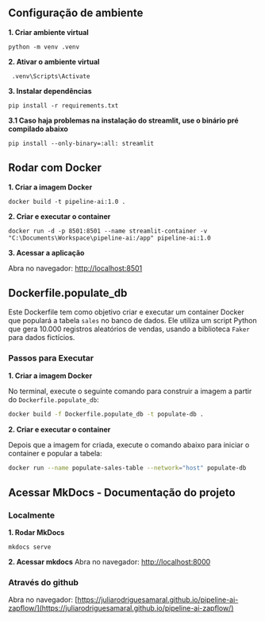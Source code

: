 ## Configuração de ambiente

**1. Criar ambiente virtual**
   ``` 
   python -m venv .venv
   ```
    
**2. Ativar o ambiente virtual**
```
 .venv\Scripts\Activate
 ```

**3. Instalar dependências**
```
pip install -r requirements.txt
``` 
**3.1 Caso haja problemas na instalação do streamlit, use o binário pré compilado abaixo**
```
pip install --only-binary=:all: streamlit
```
    

## Rodar com Docker

**1. Criar a imagem Docker**
```
docker build -t pipeline-ai:1.0 .
``` 
    
**2. Criar e executar o container**
```
docker run -d -p 8501:8501 --name streamlit-container -v "C:\Documents\Workspace\pipeline-ai:/app" pipeline-ai:1.0
``` 
    
**3. Acessar a aplicação**

Abra no navegador: [http://localhost:8501](http://localhost:8501)

## Dockerfile.populate_db 

Este Dockerfile tem como objetivo criar e executar um container Docker que populará a tabela `sales` no banco de dados. Ele utiliza um script Python que gera 10.000 registros aleatórios de vendas, usando a biblioteca `Faker` para dados fictícios.

### Passos para Executar

**1. Criar a imagem Docker**

No terminal, execute o seguinte comando para construir a imagem a partir do `Dockerfile.populate_db`:

```sh
docker build -f Dockerfile.populate_db -t populate-db .
```

**2. Criar e executar o container**

Depois que a imagem for criada, execute o comando abaixo para iniciar o container e popular a tabela:

```sh
docker run --name populate-sales-table --network="host" populate-db
```


## Acessar MkDocs - Documentação do projeto

### Localmente
**1. Rodar MkDocs**
```
mkdocs serve
```

**2. Acessar mkdocs**
Abra no navegador: [http://localhost:8000](http://localhost:8000)

### Através do github
Abra no navegador: [https://juliarodriguesamaral.github.io/pipeline-ai-zapflow/](https://juliarodriguesamaral.github.io/pipeline-ai-zapflow/)
